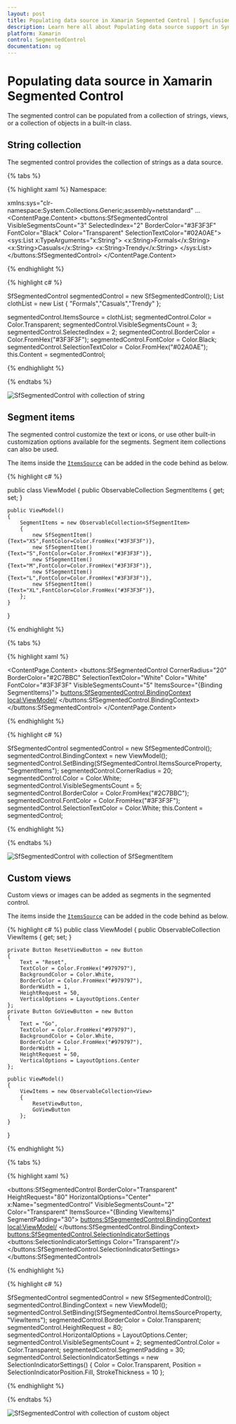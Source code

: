 ```yaml
---
layout: post
title: Populating data source in Xamarin Segmented Control | Syncfusion<sup>&reg;</sup>
description: Learn here all about Populating data source support in Syncfusion<sup>&reg;</sup> Xamarin Segmented Control (SfSegmentedControl) and more.
platform: Xamarin
control: SegmentedControl
documentation: ug
---
```


# Populating data source in Xamarin Segmented Control

The segmented control can be populated from a collection of strings, views, or a collection of objects in a built-in class.

## String collection

The segmented control provides the collection of strings as a data source.

{% tabs %}

{% highlight xaml %}
Namespace:

xmlns:sys="clr-namespace:System.Collections.Generic;assembly=netstandard"
...
<ContentPage.Content>
    <buttons:SfSegmentedControl  
        VisibleSegmentsCount="3"
        SelectedIndex="2"
        BorderColor="#3F3F3F"
        FontColor="Black"
        Color="Transparent"
        SelectionTextColor="#02A0AE"> 
        <sys:List x:TypeArguments="x:String">
            <x:String>Formals</x:String>
            <x:String>Casuals</x:String>
            <x:String>Trendy</x:String>
        </sys:List>
    </buttons:SfSegmentedControl>
</ContentPage.Content>

{% endhighlight %}

{% highlight c# %}

SfSegmentedControl segmentedControl = new SfSegmentedControl();
List<string> clothList = new List<string>
{
    "Formals","Casuals","Trendy"
};

segmentedControl.ItemsSource = clothList;
segmentedControl.Color = Color.Transparent;
segmentedControl.VisibleSegmentsCount = 3;
segmentedControl.SelectedIndex = 2;
segmentedControl.BorderColor = Color.FromHex("#3F3F3F");
segmentedControl.FontColor = Color.Black;
segmentedControl.SelectionTextColor = Color.FromHex("#02A0AE");
this.Content = segmentedControl;

{% endhighlight %}

{% endtabs %}

![SfSegmentedControl with collection of string](images/Data-source/Xamarin_Forms_string.png)

## Segment items

The segmented control customize the text or icons, or use other built-in customization options available for the segments. Segment item collections can also be used.

The items inside the [`ItemsSource`](https://help.syncfusion.com/cr/xamarin/Syncfusion.XForms.Buttons.SfSegmentedControl.html#Syncfusion_XForms_Buttons_SfSegmentedControl_ItemsSource) can be added in the code behind as below.

{% highlight c# %}

public class ViewModel
{
    public ObservableCollection<SfSegmentItem> SegmentItems { get; set; }

    public ViewModel()
    {
        SegmentItems = new ObservableCollection<SfSegmentItem>
        {
            new SfSegmentItem(){Text="XS",FontColor=Color.FromHex("#3F3F3F")},
            new SfSegmentItem(){Text="S",FontColor=Color.FromHex("#3F3F3F")},
            new SfSegmentItem(){Text="M",FontColor=Color.FromHex("#3F3F3F")},
            new SfSegmentItem(){Text="L",FontColor=Color.FromHex("#3F3F3F")},
            new SfSegmentItem(){Text="XL",FontColor=Color.FromHex("#3F3F3F")},
        };
    }
}

{% endhighlight %}

{% tabs %}

{% highlight xaml %}

<ContentPage.Content>
    <buttons:SfSegmentedControl 
        CornerRadius="20"
        BorderColor="#2C7BBC"
        SelectionTextColor="White"
        Color="White"
        FontColor="#3F3F3F"
        VisibleSegmentsCount="5"
        ItemsSource="{Binding SegmentItems}">
        <buttons:SfSegmentedControl.BindingContext>
             <local:ViewModel/>
        </buttons:SfSegmentedControl.BindingContext>
    </buttons:SfSegmentedControl>
</ContentPage.Content>

{% endhighlight %}

{% highlight c# %}

SfSegmentedControl segmentedControl = new SfSegmentedControl();
segmentedControl.BindingContext = new ViewModel();
segmentedControl.SetBinding(SfSegmentedControl.ItemsSourceProperty, "SegmentItems");
segmentedControl.CornerRadius = 20;
segmentedControl.Color = Color.White;
segmentedControl.VisibleSegmentsCount = 5;
segmentedControl.BorderColor = Color.FromHex("#2C7BBC");
segmentedControl.FontColor = Color.FromHex("#3F3F3F");
segmentedControl.SelectionTextColor = Color.White;
this.Content = segmentedControl;

{% endhighlight %}

{% endtabs %} 

![SfSegmentedControl with collection of SfSegmentItem](images/Data-source/Xamarin_Forms_SegmentItemCollection.png)    

## Custom views

Custom views or images can be added as segments in the segmented control.

The items inside the [`ItemsSource`](https://help.syncfusion.com/cr/xamarin/Syncfusion.XForms.Buttons.SfSegmentedControl.html#Syncfusion_XForms_Buttons_SfSegmentedControl_ItemsSource) can be added in the code behind as below.

{% highlight c# %}
public class ViewModel
{
    public ObservableCollection<View> ViewItems { get; set; }

    private Button ResetViewButton = new Button
    {
        Text = "Reset",
        TextColor = Color.FromHex("#979797"),
        BackgroundColor = Color.White,
        BorderColor = Color.FromHex("#979797"),
        BorderWidth = 1,
        HeightRequest = 50,
        VerticalOptions = LayoutOptions.Center
    };
    private Button GoViewButton = new Button
    {
        Text = "Go",
        TextColor = Color.FromHex("#979797"),
        BackgroundColor = Color.White,
        BorderColor = Color.FromHex("#979797"),
        BorderWidth = 1,
        HeightRequest = 50,
        VerticalOptions = LayoutOptions.Center
    };

    public ViewModel()
    {
        ViewItems = new ObservableCollection<View>
        {
            ResetViewButton,
            GoViewButton
        };
    }
}

{% endhighlight %}

{% tabs %}

{% highlight xaml %}

 <buttons:SfSegmentedControl
        BorderColor="Transparent" 
        HeightRequest="80"
        HorizontalOptions="Center"
        x:Name="segmentedControl"
        VisibleSegmentsCount="2"
        Color="Transparent"
        ItemsSource="{Binding ViewItems}"
        SegmentPadding="30">
        <buttons:SfSegmentedControl.BindingContext>
            <local:ViewModel/>
        </buttons:SfSegmentedControl.BindingContext>
        <buttons:SfSegmentedControl.SelectionIndicatorSettings>
            <buttons:SelectionIndicatorSettings Color="Transparent"/>
        </buttons:SfSegmentedControl.SelectionIndicatorSettings>
    </buttons:SfSegmentedControl>

 {% endhighlight %}

{% highlight c# %}
      
SfSegmentedControl segmentedControl = new SfSegmentedControl();
segmentedControl.BindingContext = new ViewModel();
segmentedControl.SetBinding(SfSegmentedControl.ItemsSourceProperty, "ViewItems");
segmentedControl.BorderColor = Color.Transparent;
segmentedControl.HeightRequest = 80;
segmentedControl.HorizontalOptions = LayoutOptions.Center;
segmentedControl.VisibleSegmentsCount = 2;
segmentedControl.Color = Color.Transparent;
segmentedControl.SegmentPadding = 30;
segmentedControl.SelectionIndicatorSettings = new SelectionIndicatorSettings()
{
    Color = Color.Transparent,
    Position = SelectionIndicatorPosition.Fill,
    StrokeThickness = 10
};

{% endhighlight %}

{% endtabs %}

![SfSegmentedControl with collection of custom object](images/Data-source/Xamarin_Forms_ViewCollection.png)


